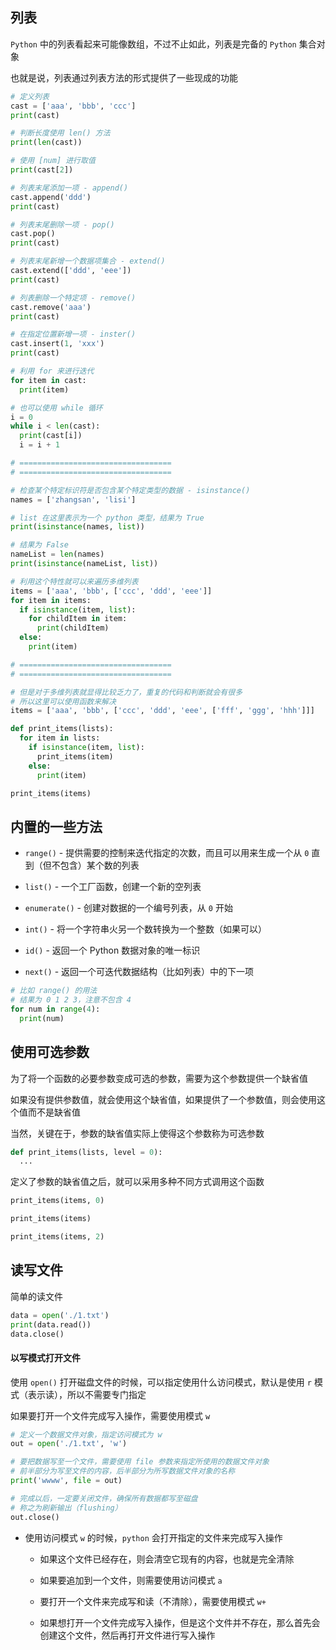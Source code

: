 ## 列表

`Python` 中的列表看起来可能像数组，不过不止如此，列表是完备的 `Python` 集合对象

也就是说，列表通过列表方法的形式提供了一些现成的功能

```python
# 定义列表
cast = ['aaa', 'bbb', 'ccc']
print(cast)

# 判断长度使用 len() 方法
print(len(cast))

# 使用 [num] 进行取值
print(cast[2])

# 列表末尾添加一项 - append()
cast.append('ddd')
print(cast)

# 列表末尾删除一项 - pop()
cast.pop()
print(cast)

# 列表末尾新增一个数据项集合 - extend()
cast.extend(['ddd', 'eee'])
print(cast)

# 列表删除一个特定项 - remove()
cast.remove('aaa')
print(cast)

# 在指定位置新增一项 - inster()
cast.insert(1, 'xxx')
print(cast)

# 利用 for 来进行迭代
for item in cast:
  print(item)

# 也可以使用 while 循环
i = 0
while i < len(cast):
  print(cast[i])
  i = i + 1

# ==================================
# ==================================

# 检查某个特定标识符是否包含某个特定类型的数据 - isinstance()
names = ['zhangsan', 'lisi']

# list 在这里表示为一个 python 类型，结果为 True
print(isinstance(names, list))

# 结果为 False
nameList = len(names)
print(isinstance(nameList, list))

# 利用这个特性就可以来遍历多维列表
items = ['aaa', 'bbb', ['ccc', 'ddd', 'eee']]
for item in items:
  if isinstance(item, list):
    for childItem in item:
      print(childItem)
  else:
    print(item)

# ==================================
# ==================================

# 但是对于多维列表就显得比较乏力了，重复的代码和判断就会有很多
# 所以这里可以使用函数来解决
items = ['aaa', 'bbb', ['ccc', 'ddd', 'eee', ['fff', 'ggg', 'hhh']]]

def print_items(lists):
  for item in lists:
    if isinstance(item, list):
      print_items(item)
    else:
      print(item)

print_items(items)
```


## 内置的一些方法

* `range()` - 提供需要的控制来迭代指定的次数，而且可以用来生成一个从 `0` 直到（但不包含）某个数的列表

* `list()` - 一个工厂函数，创建一个新的空列表

* `enumerate()` - 创建对数据的一个编号列表，从 `0` 开始

* `int()` - 将一个字符串火另一个数转换为一个整数（如果可以）

* `id()` - 返回一个 Python 数据对象的唯一标识

* `next()` - 返回一个可迭代数据结构（比如列表）中的下一项

```python
# 比如 range() 的用法
# 结果为 0 1 2 3，注意不包含 4
for num in range(4):
  print(num)
```


## 使用可选参数

为了将一个函数的必要参数变成可选的参数，需要为这个参数提供一个缺省值

如果没有提供参数值，就会使用这个缺省值，如果提供了一个参数值，则会使用这个值而不是缺省值

当然，关键在于，参数的缺省值实际上使得这个参数称为可选参数

```python
def print_items(lists, level = 0):
  ...
```

定义了参数的缺省值之后，就可以采用多种不同方式调用这个函数

```python
print_items(items, 0)

print_items(items)

print_items(items, 2)
```


## 读写文件

简单的读文件

```python
data = open('./1.txt')
print(data.read())
data.close()
```

#### 以写模式打开文件

使用 `open()` 打开磁盘文件的时候，可以指定使用什么访问模式，默认是使用 `r` 模式（表示读），所以不需要专门指定

如果要打开一个文件完成写入操作，需要使用模式 `w`

```python
# 定义一个数据文件对象，指定访问模式为 w
out = open('./1.txt', 'w')

# 要把数据写至一个文件，需要使用 file 参数来指定所使用的数据文件对象
# 前半部分为写至文件的内容，后半部分为所写数据文件对象的名称
print('wwww', file = out)

# 完成以后，一定要关闭文件，确保所有数据都写至磁盘
# 称之为刷新输出（flushing）
out.close()
```

* 使用访问模式 `w` 的时候，`python` 会打开指定的文件来完成写入操作

  * 如果这个文件已经存在，则会清空它现有的内容，也就是完全清除

  * 如果要追加到一个文件，则需要使用访问模式 `a`

  * 要打开一个文件来完成写和读（不清除），需要使用模式 `w+`

  * 如果想打开一个文件完成写入操作，但是这个文件并不存在，那么首先会创建这个文件，然后再打开文件进行写入操作